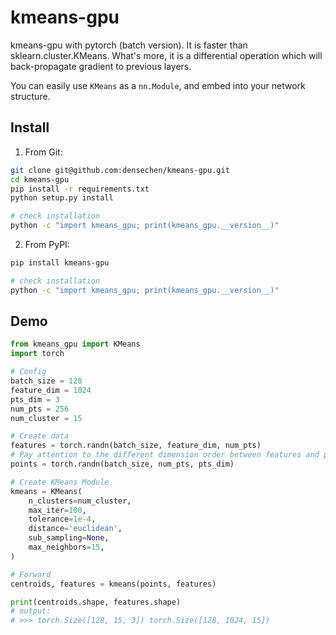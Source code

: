 # kmeans-gpu

kmeans-gpu with pytorch (batch version). It is faster than sklearn.cluster.KMeans.
What's more, it is a differential operation which will back-propagate gradient to previous layers.

You can easily use `KMeans` as a `nn.Module`, and embed into your network structure.

## Install

1. From Git:

```bash
git clone git@github.com:densechen/kmeans-gpu.git
cd kmeans-gpu
pip install -r requirements.txt
python setup.py install

# check installation
python -c "import kmeans_gpu; print(kmeans_gpu.__version__)"
```

2. From PyPI:

```bash
pip install kmeans-gpu

# check installation
python -c "import kmeans_gpu; print(kmeans_gpu.__version__)"
```

## Demo

```python
from kmeans_gpu import KMeans
import torch

# Config
batch_size = 128
feature_dim = 1024
pts_dim = 3
num_pts = 256
num_cluster = 15

# Create data
features = torch.randn(batch_size, feature_dim, num_pts)
# Pay attention to the different dimension order between features and points.
points = torch.randn(batch_size, num_pts, pts_dim)

# Create KMeans Module
kmeans = KMeans(
    n_clusters=num_cluster,
    max_iter=100,
    tolerance=1e-4,
    distance='euclidean',
    sub_sampling=None,
    max_neighbors=15,
)

# Forward
centroids, features = kmeans(points, features)

print(centroids.shape, features.shape)
# output: 
# >>> torch.Size([128, 15, 3]) torch.Size([128, 1024, 15])
```